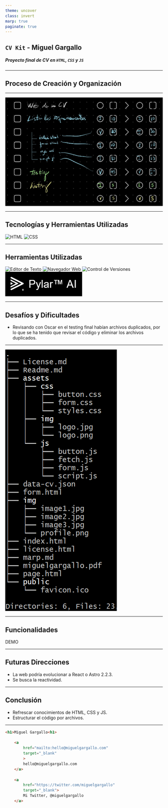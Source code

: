 ```yaml
---
theme: uncover
class: invert
marp: true
paginate: true
---
```


## `CV Kit` - Miguel Gargallo
##### Proyecto final de CV en `HTML`, `CSS` y `JS`

---

## Proceso de Creación y Organización

---

![tre screenshot](/img/organizacion.png)

---

## Tecnologías y Herramientas Utilizadas

![HTML](https://upload.wikimedia.org/wikipedia/commons/thumb/1/10/CSS3_and_HTML5_logos_and_wordmarks.svg/120px-CSS3_and_HTML5_logos_and_wordmarks.svg.png)
![CSS](https://upload.wikimedia.org/wikipedia/commons/thumb/b/ba/Javascript_badge.svg/111px-Javascript_badge.svg.png?20160504163251)

---

## Herramientas Utilizadas

![Editor de Texto](https://upload.wikimedia.org/wikipedia/commons/thumb/9/9a/Visual_Studio_Code_1.35_icon.svg/120px-Visual_Studio_Code_1.35_icon.svg.png?20210804221519)
![Navegador Web](https://upload.wikimedia.org/wikipedia/commons/thumb/a/a0/Firefox_logo%2C_2019.svg/115px-Firefox_logo%2C_2019.svg.png?20221020111440)
![Control de Versiones](https://upload.wikimedia.org/wikipedia/commons/thumb/archive/e/e0/20130520120408%21Git-logo.svg/120px-Git-logo.svg.png)
![Herramientas de Compilación](img/pylar.png)

---

## Desafíos y Dificultades

- Revisando con Oscar en el testing final habían archivos duplicados, por lo que se ha tenido que revisar el código y eliminar los archivos duplicados.

---

![tre screenshot](/img/tre.png)

---

## Funcionalidades

DEMO

---

## Futuras Direcciones

- La web podría evolucionar a React o Astro 2.2.3.
- Se busca la reactividad.

---

## Conclusión

- Refrescar conocimientos de HTML, CSS y JS.
- Estructurar el código por archivos.

---

```html
<h1>Miguel Gargallo<h1>

    <a 
        href="mailto:hello@miguelgargallo.com"
        target="_blank"
        >
        hello@miguelgargallo.com 
    </a>
    
    <a 
        href="https://twitter.com/miguelgargallo"
        target="_blank">
        Mi Twitter, @miguelgargallo 
    </a>
```